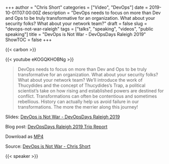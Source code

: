 +++
author = "Chris Short"
categories = ["Video", "DevOps"]
date = 2019-10-01T07:00:00Z
description = "DevOps needs to focus on more than Dev and Ops to be truly transformative for an organization. What about your security folks? What about your network team?"
draft = false
slug = "devops-not-war-raleigh"
tags = ["talks", "speaking", "videos", "public speaking"]
title = "DevOps is Not War - DevOpsDays Raleigh 2019"
ShowTOC = false
+++

{{< carbon >}}

{{< youtube eKOGQKHOBNg >}}

> DevOps needs to focus on more than Dev and Ops to be truly transformative for an organization. What about your security folks? What about your network team? We’ll introduce the work of Thucydides and the concept of Thucydides’s Trap, a political scientist’s take on how rising and established powers are destined for conflict. Transformations can often be contentious and sometimes rebellious. History can actually help us avoid failure in our transformations. The more the merrier along this journey!

Slides: [DevOps is Not War - DevOpsDays Raleigh 2019](https://speakerdeck.com/chrisshort/devops-is-not-war-df415c22-a29d-4cab-8689-143f9922c0f3)

Blog post: [DevOpsDays Raleigh 2019 Trip Report](https://chrisshort.net/devopsdays-raleigh-2019-trip-report/)

Download as [MP4](https://shortcdn.com/chrisshort/DevOps-is-not-War-DOD-RDU.mp4)

Source: [DevOps is Not War - Chris Short](https://youtu.be/eKOGQKHOBNg)

{{< speaker >}}
